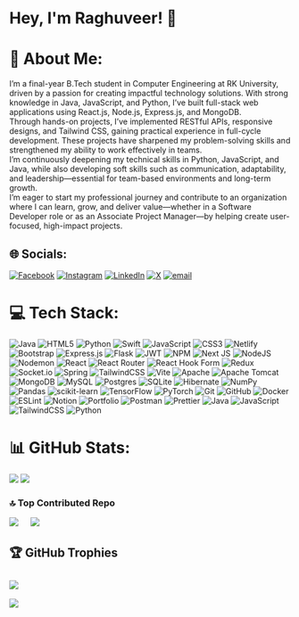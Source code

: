 #  Hey, I'm Raghuveer! 👋

# 💫 About Me:
I’m a final-year B.Tech student in Computer Engineering at RK University, driven by a passion for creating impactful technology solutions. With strong knowledge in Java, JavaScript, and Python, I’ve built full-stack web applications using React.js, Node.js, Express.js, and MongoDB.<br>Through hands-on projects, I’ve implemented RESTful APIs, responsive designs, and Tailwind CSS, gaining practical experience in full-cycle development. These projects have sharpened my problem-solving skills and strengthened my ability to work effectively in teams.<br>I’m continuously deepening my technical skills in Python, JavaScript, and Java, while also developing soft skills such as communication, adaptability, and leadership—essential for team-based environments and long-term growth.<br>I’m eager to start my professional journey and contribute to an organization where I can learn, grow, and deliver value—whether in a Software Developer role or as an Associate Project Manager—by helping create user-focused, high-impact projects.


## 🌐 Socials:
[![Facebook](https://img.shields.io/badge/Facebook-%231877F2.svg?logo=Facebook&logoColor=white)](https://facebook.com/Satish_Das) [![Instagram](https://img.shields.io/badge/Instagram-%23E4405F.svg?logo=Instagram&logoColor=white)](https://instagram.com/satishdas__) [![LinkedIn](https://img.shields.io/badge/LinkedIn-%230077B5.svg?logo=linkedin&logoColor=white)](https://linkedin.com/in/satishdas6353) [![X](https://img.shields.io/badge/X-black.svg?logo=X&logoColor=white)](https://x.com/SatishDas__) [![email](https://img.shields.io/badge/Email-D14836?logo=gmail&logoColor=white)](mailto:dasskumar9801@gmail.com) 

# 💻 Tech Stack:
![Java](https://img.shields.io/badge/java-%23ED8B00.svg?style=flat&logo=openjdk&logoColor=white) ![HTML5](https://img.shields.io/badge/html5-%23E34F26.svg?style=flat&logo=html5&logoColor=white) ![Python](https://img.shields.io/badge/python-3670A0?style=flat&logo=python&logoColor=ffdd54) ![Swift](https://img.shields.io/badge/swift-F54A2A?style=flat&logo=swift&logoColor=white) ![JavaScript](https://img.shields.io/badge/javascript-%23323330.svg?style=flat&logo=javascript&logoColor=%23F7DF1E) ![CSS3](https://img.shields.io/badge/css3-%231572B6.svg?style=flat&logo=css3&logoColor=white) ![Netlify](https://img.shields.io/badge/netlify-%23000000.svg?style=flat&logo=netlify&logoColor=#00C7B7) ![Bootstrap](https://img.shields.io/badge/bootstrap-%238511FA.svg?style=flat&logo=bootstrap&logoColor=white) ![Express.js](https://img.shields.io/badge/express.js-%23404d59.svg?style=flat&logo=express&logoColor=%2361DAFB) ![Flask](https://img.shields.io/badge/flask-%23000.svg?style=flat&logo=flask&logoColor=white) ![JWT](https://img.shields.io/badge/JWT-black?style=flat&logo=JSON%20web%20tokens) ![NPM](https://img.shields.io/badge/NPM-%23CB3837.svg?style=flat&logo=npm&logoColor=white) ![Next JS](https://img.shields.io/badge/Next-black?style=flat&logo=next.js&logoColor=white) ![NodeJS](https://img.shields.io/badge/node.js-6DA55F?style=flat&logo=node.js&logoColor=white) ![Nodemon](https://img.shields.io/badge/NODEMON-%23323330.svg?style=flat&logo=nodemon&logoColor=%BBDEAD) ![React](https://img.shields.io/badge/react-%2320232a.svg?style=flat&logo=react&logoColor=%2361DAFB) ![React Router](https://img.shields.io/badge/React_Router-CA4245?style=flat&logo=react-router&logoColor=white) ![React Hook Form](https://img.shields.io/badge/React%20Hook%20Form-%23EC5990.svg?style=flat&logo=reacthookform&logoColor=white) ![Redux](https://img.shields.io/badge/redux-%23593d88.svg?style=flat&logo=redux&logoColor=white) ![Socket.io](https://img.shields.io/badge/Socket.io-black?style=flat&logo=socket.io&badgeColor=010101) ![Spring](https://img.shields.io/badge/spring-%236DB33F.svg?style=flat&logo=spring&logoColor=white) ![TailwindCSS](https://img.shields.io/badge/tailwindcss-%2338B2AC.svg?style=flat&logo=tailwind-css&logoColor=white) ![Vite](https://img.shields.io/badge/vite-%23646CFF.svg?style=flat&logo=vite&logoColor=white) ![Apache](https://img.shields.io/badge/apache-%23D42029.svg?style=flat&logo=apache&logoColor=white) ![Apache Tomcat](https://img.shields.io/badge/apache%20tomcat-%23F8DC75.svg?style=flat&logo=apache-tomcat&logoColor=black) ![MongoDB](https://img.shields.io/badge/MongoDB-%234ea94b.svg?style=flat&logo=mongodb&logoColor=white) ![MySQL](https://img.shields.io/badge/mysql-4479A1.svg?style=flat&logo=mysql&logoColor=white) ![Postgres](https://img.shields.io/badge/postgres-%23316192.svg?style=flat&logo=postgresql&logoColor=white) ![SQLite](https://img.shields.io/badge/sqlite-%2307405e.svg?style=flat&logo=sqlite&logoColor=white) ![Hibernate](https://img.shields.io/badge/Hibernate-59666C?style=flat&logo=Hibernate&logoColor=white) ![NumPy](https://img.shields.io/badge/numpy-%23013243.svg?style=flat&logo=numpy&logoColor=white) ![Pandas](https://img.shields.io/badge/pandas-%23150458.svg?style=flat&logo=pandas&logoColor=white) ![scikit-learn](https://img.shields.io/badge/scikit--learn-%23F7931E.svg?style=flat&logo=scikit-learn&logoColor=white) ![TensorFlow](https://img.shields.io/badge/TensorFlow-%23FF6F00.svg?style=flat&logo=TensorFlow&logoColor=white) ![PyTorch](https://img.shields.io/badge/PyTorch-%23EE4C2C.svg?style=flat&logo=PyTorch&logoColor=white) ![Git](https://img.shields.io/badge/git-%23F05033.svg?style=flat&logo=git&logoColor=white) ![GitHub](https://img.shields.io/badge/github-%23121011.svg?style=flat&logo=github&logoColor=white) ![Docker](https://img.shields.io/badge/docker-%230db7ed.svg?style=flat&logo=docker&logoColor=white) ![ESLint](https://img.shields.io/badge/ESLint-4B3263?style=flat&logo=eslint&logoColor=white) ![Notion](https://img.shields.io/badge/Notion-%23000000.svg?style=flat&logo=notion&logoColor=white) ![Portfolio](https://img.shields.io/badge/Portfolio-%23000000.svg?style=flat&logo=firefox&logoColor=#FF7139) ![Postman](https://img.shields.io/badge/Postman-FF6C37?style=flat&logo=postman&logoColor=white) ![Prettier](https://img.shields.io/badge/prettier-%23F7B93E.svg?style=flat&logo=prettier&logoColor=black) ![Java](https://img.shields.io/badge/java-%23ED8B00.svg?style=flat&logo=openjdk&logoColor=white) ![JavaScript](https://img.shields.io/badge/javascript-%23323330.svg?style=flat&logo=javascript&logoColor=%23F7DF1E) ![TailwindCSS](https://img.shields.io/badge/tailwindcss-%2338B2AC.svg?style=flat&logo=tailwind-css&logoColor=white) ![Python](https://img.shields.io/badge/python-3670A0?style=flat&logo=python&logoColor=ffdd54)

# 📊 GitHub Stats:
![](https://nirzak-streak-stats.vercel.app/?user=Satish-Das&theme=transparent&hide_border=false&width=200) ![](https://github-readme-stats.vercel.app/api?username=Satish-Das&theme=transparent&hide_border=false&include_all_commits=true&count_private=true&width=390)

### 🔝 Top Contributed Repo
![](https://github-contributor-stats.vercel.app/api?username=Satish-Das&limit=5&theme=transparent&combine_all_yearly_contributions=true)
&emsp; ![](https://github-readme-stats.vercel.app/api/top-langs/?username=Satish-Das&theme=transparent&hide_border=false&include_all_commits=true&count_private=true&layout=compact)

## 🏆 GitHub Trophies
![](https://github-profile-trophy.vercel.app/?username=Satish-Das&theme=radical&no-frame=false&no-bg=false&margin-w=4)
---
[![](https://visitcount.itsvg.in/api?id=Satish-Das&icon=0&color=3)](https://visitcount.itsvg.in)


